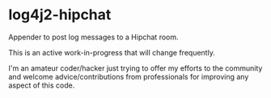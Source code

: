 log4j2-hipchat
==============

Appender to post log messages to a Hipchat room.

This is an active work-in-progress that will change frequently.

I'm an amateur coder/hacker just trying to offer my efforts to the community and welcome advice/contributions from professionals for improving any aspect of this code.
